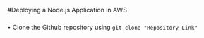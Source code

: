 #Deploying a Node.js Application in AWS

###

• Clone the Github repository using `git clone "Repository Link"`
